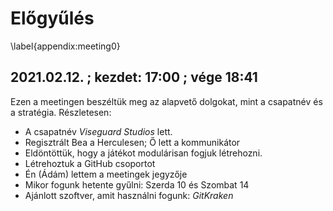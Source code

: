 # Előgyűlés
\label{appendix:meeting0}

## 2021.02.12. ; kezdet: 17:00 ; vége 18:41

Ezen a meetingen beszéltük meg az alapvető dolgokat, mint a csapatnév és a stratégia.
Részletesen:

 - A csapatnév *Viseguard Studios* lett.
 - Regisztrált Bea a Herculesen; Ő lett a kommunikátor
 - Eldöntöttük, hogy a játékot modulárisan fogjuk létrehozni.
 - Létrehoztuk a GitHub csoportot
 - Én (Ádám) lettem a meetingek jegyzője
 - Mikor fogunk hetente gyűlni: Szerda 10 és Szombat 14
 - Ajánlott szoftver, amit használni fogunk: *GitKraken*
